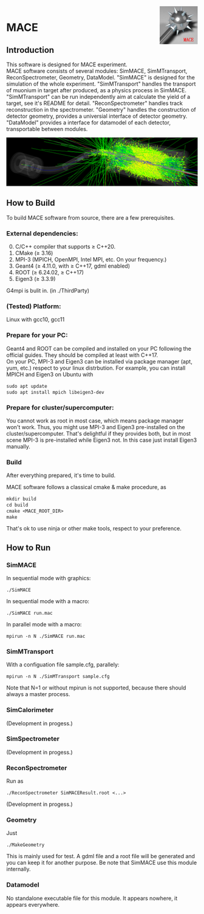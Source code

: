 <img align="right" width="100" height="100" src="doc/MACE_logo.png"/>

# MACE

## Introduction

This software is designed for MACE experiment.  
MACE software consists of several modules: SimMACE, SimMTransport, ReconSpectrometer, Geometry, DataModel. "SimMACE" is designed for the simulation of the whole experiment. "SimMTransport" handles the transport of muonium in target after produced, as a physics process in SimMACE. "SimMTransport" can be run independently aim at calculate the yield of a target, see it's README for detail. "ReconSpectrometer" handles track reconstruction in the spectrometer. "Geometry" handles the construction of detector geometry, provides a universial interface of detector geometry. "DataModel" provides a interface for datamodel of each detector, transportable between modules.

![avatar](doc/MACE_sim.png)

## How to Build

To build MACE software from source, there are a few prerequisites.

### External dependencies:  
0. C/C++ compiler that supports ≥ C++20.
1. CMake   (≥ 3.16)
2. MPI-3   (MPICH, OpenMPI, Intel MPI, etc. On your frequency.)
3. Geant4  (≥ 4.11.0, with ≥ C++17, gdml enabled)
4. ROOT    (≥ 6.24.02, ≥ C++17)
5. Eigen3  (≥ 3.3.9)

G4mpi is bulit in. (in ./ThirdParty)  

### (Tested) Platform:  
Linux with gcc10, gcc11

### Prepare for your PC:  
Geant4 and ROOT can be compiled and installed on your PC following the official guides. They should be compiled at least with C++17.  
On your PC, MPI-3 and Eigen3 can be installed via package manager (apt, yum, etc.) respect to your linux distrbution. For example, you can install MPICH and Eigen3 on Ubuntu with
```shell
sudo apt update
sudo apt install mpich libeigen3-dev
```

### Prepare for cluster/supercomputer:  
You cannot work as root in most case, which means package manager won't work. Thus, you might use MPI-3 and Eigen3 pre-installed on the cluster/supercomputer. That's delightful if they provides both, but in most scene MPI-3 is pre-installed while Eigen3 not. In this case just install Eigen3 manually.

### Build
After everything prepared, it's time to build.  

MACE software follows a classical cmake & make procedure, as
```shell
mkdir build
cd build
cmake <MACE_ROOT_DIR>
make
```
That's ok to use ninja or other make tools, respect to your preference.  

## How to Run

### SimMACE
In sequential mode with graphics:
```shell
./SimMACE
```
In sequential mode with a macro:
```shell
./SimMACE run.mac
```
In parallel mode with a macro:
```shell
mpirun -n N ./SimMACE run.mac
```

### SimMTransport
With a configuation file sample.cfg, parallely:
```shell
mpirun -n N ./SimMTransport sample.cfg
```
Note that N=1 or without mpirun is not supported, because there should always a master process.

### SimCalorimeter
(Development in progess.)

### SimSpectrometer
(Development in progess.)

### ReconSpectrometer
Run as
```shell
./ReconSpectrometer SimMACEResult.root <...>
```
(Development in progess.)

### Geometry
Just
```shell
./MakeGeometry
```
This is mainly used for test. A gdml file and a root file will be generated and you can keep it for another purpose. Be note that SimMACE use this module internally.

### Datamodel
No standalone executable file for this module. It appears nowhere, it appears everywhere.
